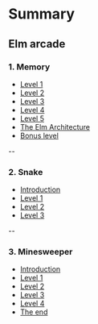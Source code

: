 # Summary

## Elm arcade

### 1. Memory

- [Level 1](memory/LEVEL1.md)
- [Level 2](memory/LEVEL2.md)
- [Level 3](memory/LEVEL3.md)
- [Level 4](memory/LEVEL4.md)
- [Level 5](memory/LEVEL5.md)
- [The Elm Architecture](memory/TEA.md)
- [Bonus level](memory/BONUS.md)

--

### 2. Snake

- [Introduction](snake/README.md)
- [Level 1](snake/LEVEL1.md)
- [Level 2](snake/LEVEL2.md)
- [Level 3](snake/LEVEL3.md)

--

### 3. Minesweeper

- [Introduction](minesweeper/README.md)
- [Level 1](minesweeper/LEVEL1.md)
- [Level 2](minesweeper/LEVEL2.md)
- [Level 3](minesweeper/LEVEL3.md)
- [Level 4](minesweeper/LEVEL4.md)
- [The end](minesweeper/END.md)
